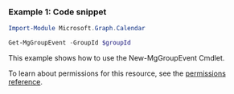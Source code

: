 ### Example 1: Code snippet

```powershellImport-Module Microsoft.Graph.Calendar

Get-MgGroupEvent -GroupId $groupId
```
This example shows how to use the New-MgGroupEvent Cmdlet.
To learn about permissions for this resource, see the [permissions reference](/graph/permissions-reference).

